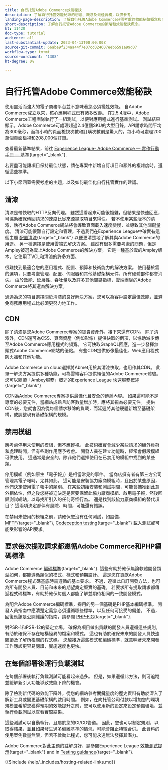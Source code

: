 ```yaml
---
title: 自行托管Adobe Commerce效能秘訣
description: 了解自行托管效能秘訣的想法、概念及最佳實務，以供參考。
landing-page-description: 了解自行托管Adobe Commerce時需考慮的效能秘訣概念和事項。
short-description: 了解自行托管Adobe Commerce的策略和效能秘訣概念。
kt: 11420
doc-type: tutorial
audience: all
last-substantial-update: 2023-04-13T00:00:00Z
source-git-commit: 66abe9f234aa44f7e07cc024607eeb6591a99d07
workflow-type: tm+mt
source-wordcount: '1308'
ht-degree: 0%

---
```



# 自行托管Adobe Commerce效能秘訣

使用靈活而強大的電子商務平台並不意味著您必須犧牲效能。 自Adobe Commerce成立以來，核心應用程式已有諸多改善。 在2.5.4版中，Adobe Commerce工程團隊執行了一組測試，以便對應用程式進行基準測試。 測試結果顯示，Adobe Commerce可處理超過2.4億個SKU的大型目錄，API請求時間平均為300毫秒，而每小時的頁面檢視次數和訂購次數則是驚人的，每小時可處理200萬個頁面檢視和208,000個訂單。

查看最新基準結果，前往 [Experience League- Adobe Commerce — 實作行動手冊 — 基準](https://experienceleague.adobe.com/docs/commerce-operations/implementation-playbook/infrastructure/performance/benchmarks.html){target="_blank"}.

若要盡可能讓項目保持最佳狀態，請在專案中新增自訂項目和額外的複雜度時，遵循這些標準。

以下小節涵蓋需要考慮的主題，以及如何最佳化自行托管實作的建議。

## 清漆

清漆是帶快取的HTTP反向代理。 雖然這看起來可能很複雜，但結果是快速回應，可協助確保傳回請求的速度比從來源擷取項目來得快。 若不使用某些版本的清漆，執行Adobe Commerce網站將會導致頁面載入速度變慢，並導致其他關鍵量度。 清漆可能很難自行設定和管理，不過我們在Experience League中確實有這個主題 [配置清漆](https://experienceleague.adobe.com/docs/commerce-operations/configuration-guide/cache/varnish/config-varnish.html){target="_blank"} 以便更清楚地了解其與Adobe Commerce的用途。 另一種選擇是使用雲端式解決方案。 雖然有很多需要考慮的問題，但是Ampley被選為雲上Adobe Commerce的解決方案。 它是一種基於雲的Ampley版本，它使用了VCL和清漆的許多方面。

很難找到最適合您的應用程式、配置、預算和技術能力的解決方案。 使用基於雲的選項，只要考慮管理、配置、伺服器和其他基礎架構元件，所有硬體部件都會消失。 由於效能、延展性、吞吐量以及許多其他關鍵指標，雲端團隊的Adobe Commerce將其選為解決方案。

通過為您的項目選擇關於清漆的良好解決方案，您可以為客戶設定最佳效能，並避免商務應用程式比必須更努力地工作。

## CDN

除了清漆是您Adobe Commerce專案的寶貴資產外，接下來還有CDN。 除了清漆外，CDN還可為CSS、頁面資產（例如影像）提供快取的例項，以協助減少傳至Adobe Commerce應用程式的頻寬。 它可快取GraphQL回應，進一步發揮無頭式Adobe Commerce網站的優點。 有些CDN提供影像最佳化、Web應用程式防火牆和其他功能。

Adobe Commerce on cloud選擇將Abmet用於其清漆快取，也用作其CDN。 此單一解決方案提供多種功能，可為雲端客戶提供絕佳的Adobe Commerce體驗。 您可以閱讀「Ambey服務」概述的Experience League [快速服務概述](https://experienceleague.adobe.com/docs/commerce-cloud-service/user-guide/cdn/fastly.html){target="_blank"}

CDN為Adobe Commerce專案提供最佳化且安全的傳遞內容。 如果這可能不是專案的必要元件，當網站成熟且訪客數量增加時，應將其視為必要元件。 提供CDN後，您就會因為從每個請求移除的負載，而延遲將其他硬體新增至基礎架構，或調整現有基礎架構的規模。

## 禁用模組

應考慮停用未使用的模組，但不應輕視。 此技術確實會減少某些請求的額外負荷和處理時間，但有些副作用應予考慮。 開發人員在建立功能時，經常會假設模組可供使用。 這通常是安全的，除非他們選擇使用在已禁用的模組中找到的某些類。

停用模組（例如原生「電子報」）是相當常見的事件。 當商店擁有者有第三方公司管理其電子報時，尤其如此。 這可能是安裝協力廠商模組時，且出於某些原因，他們決定使用電子報中的類別。 在某些初始安裝和測試期間，可能會捕獲到此意外相依性，但之後您將被迫決定是否要保留此協力廠商模組、啟用電子報，然後回歸測試網站，以尋找所引入的任何奇怪行為。 還是找到該協力廠商模組的替代項目？ 這兩項決定都伴有風險、時間，可能還有錯誤。

在禁用未使用的模組之前，請確保您沒有任何測試，如設備、 [MFTF](https://developer.adobe.com/commerce/cloud-tools/docker/test/application-testing/){target="_blank"}, [Codeception testing](https://developer.adobe.com/commerce/cloud-tools/docker/test/code-testing/){targe="_blank"} 載入測試或可能受影響的API要求。

## 要求每次提取請求都遵循Adobe Commerce和PHP編碼標準

Adobe Commerce [編碼標準](https://developer.adobe.com/commerce/php/coding-standards/){target="_blank"}. 這些有助於確保無論軟體開發類型如何，都能遵循類似的模式、樣式和預期設計。 這是您在貢獻Adobe Commerce程式碼基底時需遵循的基本要求。 不過，遵循此自訂開發方法，也可為所有開發人員、目前和未來的期望奠定堅實的基礎。 若要求所有提取請求都傳遞程式碼標準，有助於確保每個人都能了解並期待相同的一致開發模式。

為配合Adobe Commerce編碼標準，採用的另一個基礎是PHP基本編碼標準。 開發人員指南中應清楚定義您必須遵循哪些標準，以及任何可接受的偏差。 不過，回復應該是公開維護的指南，請參閱 [PHP-FIG](https://www.php-fig.org){target="_blank"}.

對PSR-1和PSR-12的堅定立場。 確保為項目做出貢獻的開發人員遵循這些規則，有助於確保不存在結構怪異的檔案和模式。 這也有助於確保未來的開發人員快速閱讀及了解所檢閱的程式碼。 您越接近這些模式和編碼標準，就意味著未來開發工作應該更容易閱讀，實施速度也更快。

## 在每個部署後運行負載測試

在每個部署後執行負載測試可能看起來過多。 但是，如果遵循此方法，則可追蹤並緩解新引入功能導致效能下降的機會。

除了檢測新代碼的效能下降外，從您的網站參考關鍵量度的歷史資料有助於深入了解新工具或變更基礎架構的啟用時間。 例如，在向托管公司付款以增加您的環境規模並希望您獲得預期的效能提升之前，您可以使用新的設定來設定預備環境，並執行負載測試以查看實際結果。

這些測試可以自動執行，且屬於您的CI/CD管道。 因此，您也可以制定規則，以取得結果，並且如果發生過多偏離基準的情況，可能會阻止特徵合併。 此資料的使用案例數量無限，但若不啟動此程式，您可能永遠無法發揮其潛力。

Adobe Commerce對此主題的註解良好，請參閱Experience League [效能測試提示](https://experienceleague.adobe.com/docs/commerce-operations/deliver-commerce-at-scale/launch.html){target="_blank"} and in [Testing guidance](https://experienceleague.adobe.com/docs/commerce-cloud-service/user-guide/develop/test/guidance.html){target="_blank"}.

{{$include /help/_includes/hosting-related-links.md}}
